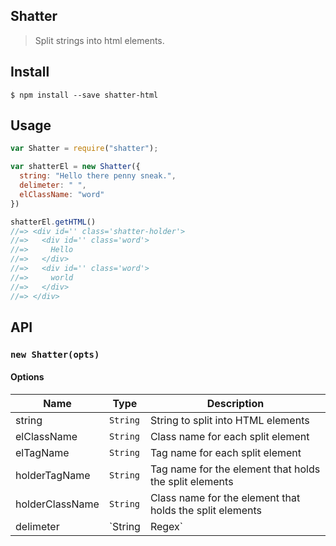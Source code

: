 ## Shatter 
> Split strings into html elements.

## Install
```
$ npm install --save shatter-html
```

## Usage
```javascript
var Shatter = require("shatter");

var shatterEl = new Shatter({
  string: "Hello there penny sneak.",
  delimeter: " ",
  elClassName: "word"
})

shatterEl.getHTML()
//=> <div id='' class='shatter-holder'>
//=>   <div id='' class='word'>
//=>     Hello
//=>   </div>
//=>   <div id='' class='word'>
//=>     world
//=>   </div>
//=> </div>
```

## API

### `new Shatter(opts)`

#### Options
| Name | Type | Description |
|------|------|-------------|
| string | `String` | String to split into HTML elements
| elClassName | `String` | Class name for each split element
| elTagName | `String` | Tag name for each split element
| holderTagName | `String` | Tag name for the element that holds the split elements
| holderClassName | `String` | Class name for the element that holds the split elements
| delimeter | `String|Regex` | Where the string should be split
